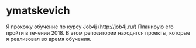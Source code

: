 # ymatskevich
Я прохожу обучение по курсу Job4j (http://job4j.ru/) Планирую его пройти в течении 2018.
В этом репозитории находятся проекты, которые я реализовал во время обучения. 